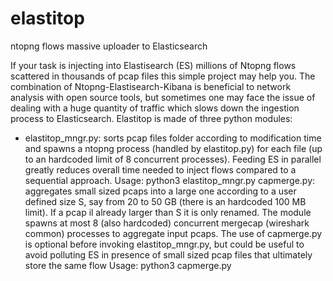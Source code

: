 # elastitop
ntopng flows massive uploader to Elasticsearch

If your task is injecting into Elastisearch (ES) millions of Ntopng flows scattered in thousands of pcap files this simple project may help you. The combination of Ntopng-Elastisearch-Kibana is beneficial to network analysis with open source tools, but sometimes one may face the issue of dealing with a huge quantity of traffic which slows down the ingestion process to Elasticsearch. Elastitop is made of three python modules:

- elastitop_mngr.py: sorts pcap files folder according to modification time and spawns a ntopng process (handled by elastitop.py) for each file (up to an hardcoded limit of 8 concurrent processes). Feeding ES in parallel greatly reduces overall time needed to inject flows compared to a sequential approach.
  Usage: python3 elastitop_mngr.py <path to pcap files folder>
capmerge.py: aggregates small sized pcaps into a large one according to a user defined size S, say from 20 to 50 GB (there is an hardcoded 100 MB limit). If a pcap il already larger than S it is only renamed. The module spawns at most 8 (also hardcoded) concurrent mergecap (wireshark common) processes to aggregate input pcaps. The use of capmerge.py is optional before invoking elastitop_mngr.py, but could be useful to avoid polluting ES in presence of small sized pcap files that ultimately store the same flow
  Usage: python3 capmerge.py <source pcap files folder> <destination pcap files folder> <size in MB>
